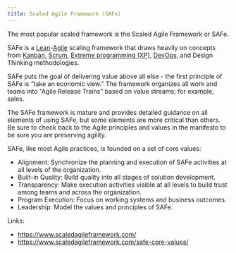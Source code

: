 ```yaml
---
title: Scaled Agile Framework (SAFe)
---
```

The most popular scaled framework is the Scaled Agile Framework or SAFe. 

SAFe is a [Lean](danielesalvatore/project-management/foundations-of-project-management/project-management-methodology/lean.md)-[Agile](danielesalvatore/.trash/agile.md) scaling framework that draws heavily on concepts from [Kanban](danielesalvatore/project-management/agile-project-management/kanban.md), [Scrum](danielesalvatore/project-management/agile-project-management/scrum/scrum.md), [Extreme programming (XP)](danielesalvatore/project-management/agile-project-management/extreme-programming-xp.md), [DevOps](danielesalvatore/project-management/agile-project-management/devops.md), and Design Thinking methodologies. 

SAFe puts the goal of delivering value above all else - the first principle of SAFe is “take an economic view.” The framework organizes all work and teams into “Agile Release Trains” based on value streams; for example, sales. 

The SAFe framework is mature and provides detailed guidance on all elements of using SAFe, but some elements are more critical than others. Be sure to check back to the Agile principles and values in the manifesto to be sure you are preserving agility. 

SAFe, like most Agile practices, is founded on a set of core values:
- Alignment: Synchronize the planning and execution of SAFe activities at all levels of the organization. 
- Built-in Quality: Build quality into all stages of solution development. 
- Transparency: Make execution activities visible at all levels to build trust among teams and across the organization. 
- Program Execution: Focus on working systems and business outcomes. 
- Leadership: Model the values and principles of SAFe. 

Links:
- https://www.scaledagileframework.com/
- https://www.scaledagileframework.com/safe-core-values/